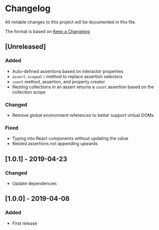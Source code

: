 # Changelog

All notable changes to this project will be documented in this file.

The format is based on [Keep a Changelog](http://keepachangelog.com/en/1.0.0/)

## [Unreleased]

### Added

- Auto-defined assertions based on interactor properties
- `assert.scoped()` method to replace assertion selectors
- `count` method, assertion, and property creator
- Nesting collections in an assert returns a `count` assertion based on the
  collection scope

### Changed

- Remove global environment references to better support virtual DOMs

### Fixed

- Typing into React components without updating the value
- Nested assertions not appending upwards

## [1.0.1] - 2019-04-23

### Changed

- Update dependencies

## [1.0.0] - 2019-04-08

### Added

- First release
